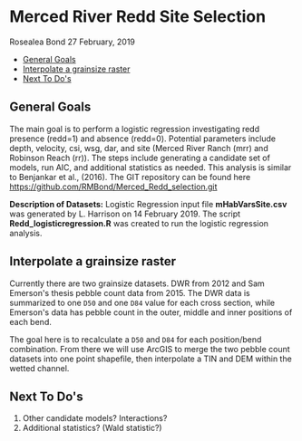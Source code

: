 Merced River Redd Site Selection
================
Rosealea Bond
27 February, 2019

-   [General Goals](#general-goals)
-   [Interpolate a grainsize raster](#interpolate-a-grainsize-raster)
-   [Next To Do's](#next-to-dos)

<!-- README.md is generated from README.Rmd. Please edit that file -->
General Goals
-------------

The main goal is to perform a logistic regression investigating redd presence (redd=1) and absence (redd=0). Potential parameters include depth, velocity, csi, wsg, dar, and site (Merced River Ranch (mrr) and Robinson Reach (rr)). The steps include generating a candidate set of models, run AIC, and additional statistics as needed. This analysis is similar to Benjankar et al., (2016). The GIT repository can be found here <https://github.com/RMBond/Merced_Redd_selection.git>

**Description of Datasets:**
Logistic Regression input file **mHabVarsSite.csv** was generated by L. Harrison on 14 February 2019. The script **Redd\_logisticregression.R** was created to run the logistic regression analysis.

Interpolate a grainsize raster
------------------------------

Currently there are two grainsize datasets. DWR from 2012 and Sam Emerson's thesis pebble count data from 2015. The DWR data is summarized to one `D50` and one `D84` value for each cross section, while Emerson's data has pebble count in the outer, middle and inner positions of each bend.

The goal here is to recalculate a `D50` and `D84` for each position/bend combination. From there we will use ArcGIS to merge the two pebble count datasets into one point shapefile, then interpolate a TIN and DEM within the wetted channel.

Next To Do's
------------

1.  Other candidate models? Interactions?
2.  Additional statistics? (Wald statistic?)
